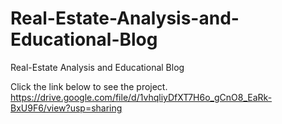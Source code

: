 # Real-Estate-Analysis-and-Educational-Blog
Real-Estate Analysis and Educational Blog

Click the link below to see the project.
https://drive.google.com/file/d/1vhqliyDfXT7H6o_gCnO8_EaRk-BxU9F6/view?usp=sharing
